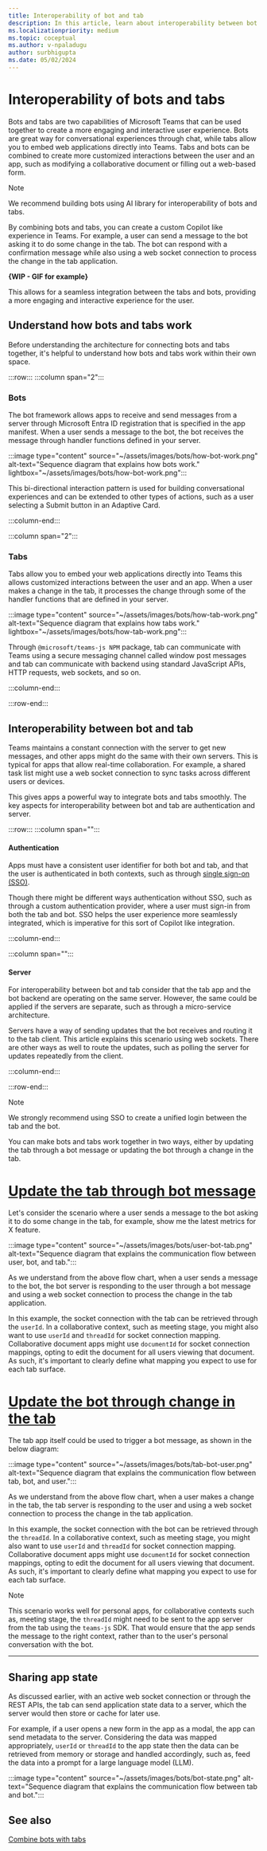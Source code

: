 ```yaml
---
title: Interoperability of bot and tab
description: In this article, learn about interoperability between bot and tab.
ms.localizationpriority: medium
ms.topic: coceptual
ms.author: v-npaladugu
author: surbhigupta
ms.date: 05/02/2024
---
```


# Interoperability of bots and tabs

Bots and tabs are two capabilities of Microsoft Teams that can be used together to create a more engaging and interactive user experience. Bots are great way for conversational experiences through chat, while tabs allow you to embed web applications directly into Teams. Tabs and bots can be combined to create more customized interactions between the user and an app, such as modifying a collaborative document or filling out a web-based form.

> [!NOTE]
> We recommend building bots using AI library for interoperability of bots and tabs.

By combining bots and tabs, you can create a custom Copilot like experience in Teams. For example, a user can send a message to the bot asking it to do some change in the tab. The bot can respond with a confirmation message while also using a web socket connection to process the change in the tab application.

**{WIP - GIF for example}**

This allows for a seamless integration between the tabs and bots, providing a more engaging and interactive experience for the user.

## Understand how bots  and tabs work

Before understanding the architecture for connecting bots and tabs together, it's helpful to understand how bots and tabs work within their own space. 

:::row:::
:::column span="2":::

### Bots

The bot framework allows apps to receive and send messages from a server through Microsoft Entra ID registration that is specified in the app manifest. When a user sends a message to the bot, the bot receives the message through handler functions defined in your server. 

:::image type="content" source="~/assets/images/bots/how-bot-work.png" alt-text="Sequence diagram that explains how bots work." lightbox="~/assets/images/bots/how-bot-work.png":::

This bi-directional interaction pattern is used for building conversational experiences and can be extended to other types of actions, such as a user selecting a Submit button in an Adaptive Card. 

:::column-end:::

:::column span="2":::

### Tabs

Tabs allow you to embed your web applications directly into Teams this allows customized interactions between the user and an app. When a user makes a change in the tab, it processes the change through some of the handler functions that are defined in your server.

:::image type="content" source="~/assets/images/bots/how-tab-work.png" alt-text="Sequence diagram that explains how tabs work." lightbox="~/assets/images/bots/how-tab-work.png":::

Through `@microsoft/teams-js NPM` package, tab can communicate with Teams using a secure messaging channel called window post messages and tab can communicate with backend using standard JavaScript APIs, HTTP requests, web sockets, and so on.

:::column-end:::

:::row-end:::

## Interoperability between bot and tab

Teams maintains a constant connection with the server to get new messages, and other apps might do the same with their own servers. This is typical for apps that allow real-time collaboration. For example, a shared task list might use a web socket connection to sync tasks across different users or devices.

This gives apps a powerful way to integrate bots and tabs smoothly. The key aspects for interoperability between bot and tab are authentication and server.

:::row:::
:::column span="":::

#### Authentication

Apps must have a consistent user identifier for both bot and tab, and that the user is authenticated in both contexts, such as through [single sign-on (SSO)](~/concepts/authentication/authentication.md). 

Though there might be different ways authentication without SSO, such as through a custom authentication provider, where a user must sign-in from both the tab and bot. SSO helps the user experience more seamlessly integrated, which is imperative for this sort of Copilot like integration.

:::column-end:::

:::column span="":::

#### Server

For interoperability between bot and tab consider that the tab app and the bot backend are operating on the same server. However, the same could be applied if the servers are separate, such as through a micro-service architecture. 

Servers have a way of sending updates that the bot receives and routing it to the tab client. This article explains this scenario using web sockets. There are other ways as well to route the updates, such as polling the server for updates repeatedly from the client. 

:::column-end:::

:::row-end:::

> [!Note]
> We strongly recommend using SSO to create a unified login between the tab and the bot.

You can make bots and tabs work together in two ways, either by updating the tab through a bot message or updating the bot through a change in the tab.

# [Update the tab through bot message](#tab/update-the-tab-through-bot-message)

Let's consider the scenario where a user sends a message to the bot asking it to do some change in the tab, for example, show me the latest metrics for X feature. 

:::image type="content" source="~/assets/images/bots/user-bot-tab.png" alt-text="Sequence diagram that explains the communication flow between user, bot, and tab.":::

As we understand from the above flow chart, when a user sends a message to the bot, the bot server is responding to the user through a bot message and using a web socket connection to process the change in the tab application. 

In this example, the socket connection with the tab can be retrieved through the `userId`. In a collaborative context, such as meeting stage, you might also want to use `userId` and `threadId` for socket connection mapping. Collaborative document apps might use `documentId` for socket connection mappings, opting to edit the document for all users viewing that document. As such, it's important to clearly define what mapping you expect to use for each tab surface. 

# [Update the bot through change in the tab](#tab/update-the-bot-through-change-in-the-tab)

The tab app itself could be used to trigger a bot message, as shown in the below diagram: 

:::image type="content" source="~/assets/images/bots/tab-bot-user.png" alt-text="Sequence diagram that explains the communication flow between tab, bot, and user.":::

As we understand from the above flow chart, when a user makes a change in the tab, the tab server is responding to the user and using a web socket connection to process the change in the tab application. 

In this example, the socket connection with the bot can be retrieved through the `threadId`. In a collaborative context, such as meeting stage, you might also want to use `userId` and `threadId` for socket connection mapping. Collaborative document apps might use `documentId` for socket connection mappings, opting to edit the document for all users viewing that document. As such, it's important to clearly define what mapping you expect to use for each tab surface. 

> [!NOTE]
> This scenario works well for personal apps, for collaborative contexts such as, meeting stage, the `threadId` might need to be sent to the app server from the tab using the `teams-js` SDK. That would ensure that the app sends the message to the right context, rather than to the user's personal conversation with the bot.

---

## Sharing app state

As discussed earlier, with an active web socket connection or through the REST APIs, the tab can send application state data to a server, which the server would then store or cache for later use. 

For example, if a user opens a new form in the app as a modal, the app can send metadata to the server. Considering the data was mapped appropriately, `userId` or `threadId` to the app state then the data can be retrieved from memory or storage and handled accordingly, such as, feed the data into a prompt for a large language model (LLM).

:::image type="content" source="~/assets/images/bots/bot-state.png" alt-text="Sequence diagram that explains the communication flow between tab and bot.":::

## See also

[Combine bots with tabs](~/resources/bot-v3/bots-with-tabs.md)